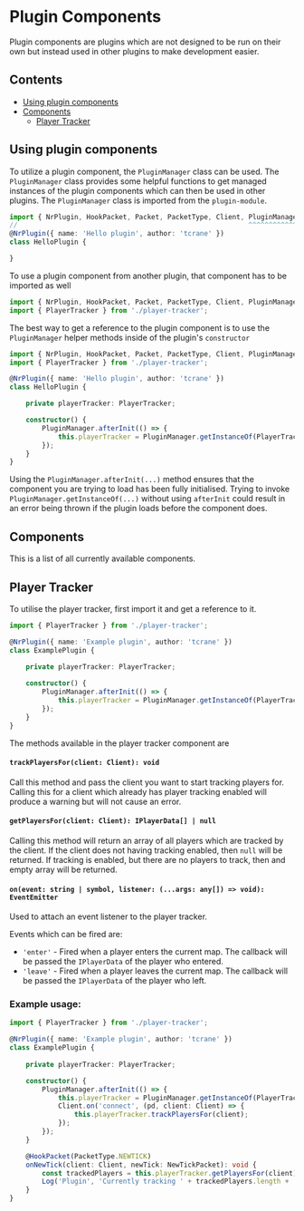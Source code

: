 # Plugin Components
Plugin components are plugins which are not designed to be run on their own but instead used in other plugins to make development easier.

## Contents
 + [Using plugin components](#using-plugin-components)
 + [Components](#components)
    + [Player Tracker](#player-tracker)

## Using plugin components
To utilize a plugin component, the `PluginManager` class can be used. The `PluginManager` class provides some helpful functions to get managed instances of the plugin components which can then be used in other plugins. The `PluginManager` class is imported from the `plugin-module`.
```typescript
import { NrPlugin, HookPacket, Packet, PacketType, Client, PluginManager } from './../core/plugin-module';
//                                                         ^^^^^^^^^^^^^
@NrPlugin({ name: 'Hello plugin', author: 'tcrane' })
class HelloPlugin {

}
```
To use a plugin component from another plugin, that component has to be imported as well
```typescript
import { NrPlugin, HookPacket, Packet, PacketType, Client, PluginManager } from './../core/plugin-module';
import { PlayerTracker } from './player-tracker';
```
The best way to get a reference to the plugin component is to use the `PluginManager` helper methods inside of the plugin's `constructor`

```typescript
import { NrPlugin, HookPacket, Packet, PacketType, Client, PluginManager } from './../core/plugin-module';
import { PlayerTracker } from './player-tracker';

@NrPlugin({ name: 'Hello plugin', author: 'tcrane' })
class HelloPlugin {

    private playerTracker: PlayerTracker;

    constructor() {
        PluginManager.afterInit(() => {
            this.playerTracker = PluginManager.getInstanceOf(PlayerTracker);
        });
    }
}
```
Using the `PluginManager.afterInit(...)` method ensures that the component you are trying to load has been fully initialised. Trying to invoke `PluginManager.getInstanceOf(...)` without using `afterInit` could result in an error being thrown if the plugin loads before the component does.

## Components
This is a list of all currently available components.

## Player Tracker
To utilise the player tracker, first import it and get a reference to it.
```typescript
import { PlayerTracker } from './player-tracker';

@NrPlugin({ name: 'Example plugin', author: 'tcrane' })
class ExamplePlugin {
    
    private playerTracker: PlayerTracker;

    constructor() {
        PluginManager.afterInit(() => {
            this.playerTracker = PluginManager.getInstanceOf(PlayerTracker);
        });
    }
}
```
The methods available in the player tracker component are
#### `trackPlayersFor(client: Client): void`
Call this method and pass the client you want to start tracking players for. Calling this for a client which already has player tracking enabled will produce a warning but will not cause an error.

#### `getPlayersFor(client: Client): IPlayerData[] | null`
Calling this method will return an array of all players which are tracked by the client. If the client does not having tracking enabled, then `null` will be returned. If tracking is enabled, but there are no players to track, then and empty array will be returned.

#### `on(event: string | symbol, listener: (...args: any[]) => void): EventEmitter`
Used to attach an event listener to the player tracker.

Events which can be fired are:
 + `'enter'` - Fired when a player enters the current map. The callback will be passed the `IPlayerData` of the player who entered.
 + `'leave'` - Fired when a player leaves the current map. The callback will be passed the `IPlayerData` of the player who left.

### Example usage:

```typescript
import { PlayerTracker } from './player-tracker';

@NrPlugin({ name: 'Example plugin', author: 'tcrane' })
class ExamplePlugin {
    
    private playerTracker: PlayerTracker;

    constructor() {
        PluginManager.afterInit(() => {
            this.playerTracker = PluginManager.getInstanceOf(PlayerTracker);
            Client.on('connect', (pd, client: Client) => {
                this.playerTracker.trackPlayersFor(client);
            });
        });
    }

    @HookPacket(PacketType.NEWTICK)
    onNewTick(client: Client, newTick: NewTickPacket): void {
        const trackedPlayers = this.playerTracker.getPlayersFor(client);
        Log('Plugin', 'Currently tracking ' + trackedPlayers.length + ' players.');
    }
}
```
